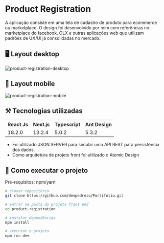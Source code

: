 # Product Registration

A aplicação consiste em uma tela de cadastro de produto para ecommerce ou marketplace. O design foi desenvolvido por mim com referências no marketplace do facebook, OLX e outras aplicações web que utilizam padrões de UX/UI já consolidadas no mercado.

## 🖥️ Layout desktop 
![product-registration-desktop](https://github.com/PedrosoL/Portifolio/assets/47677411/ebea7011-2076-4e1c-a37f-af31bbc0d028)
## 📱 Layout mobile 
![product-registration-mobile](https://github.com/PedrosoL/Portifolio/assets/47677411/57a1d133-06fa-47ee-a8ba-257cfdab486a)

## ⚒️ Tecnologias utilizadas
<table>
  <tr>
    <th>React Js</th>
    <th>Next.js</th>
    <th>Typescript</th>
    <th>Ant Design</th>
  </tr>
  <tr>
    <td>18.2.0</td>
    <td>13.2.4</td>
    <td>5.0.2</td>
    <td>5.3.2</td>
  </tr>
</table>

- Foi utilizado JSON SERVER para simular uma API REST para persistência dos dados.
- Como arquitetura de projeto front foi utilizado o Atomic Design

## 🚀 Como executar o projeto
Pré-requisitos: npm/yarn

```bash
# clonar repositório
git clone https://github.com/devpedroso/Portifolio.git

# entrar na pasta do projeto front end
cd product-registration

# instalar dependências
npm install

# executar o projeto
npm run dev
```

